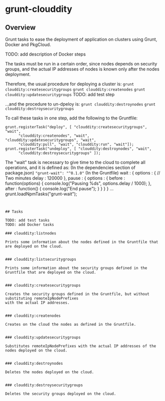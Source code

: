 # grunt-clouddity

## Overview 

Grunt tasks to ease the deployment of application on clusters using Grunt, Docker and PkgCloud.

TODO: add description of Docker steps

The tasks must be run in a certain order, since nodes depends on security groups, and the
actual IP addresses of nodes is known only after the nodes deployment.

Therefore, the usual procedure for deploying a cluster is:
`grunt clouddity:createsecuritygroups`
`grunt clouddity:createnodes`
`grunt clouddity:updatesecuritygroups`
TODO: add test step

...and the procedure to un-dpeloy is:
`grunt clouddity:destroynodes`
`grunt clouddity:destroysecuritygroups`

To call these tasks in one step, add the following to the Gruntfile:
```
grunt.registerTask("deploy", [ "clouddity:createsecuritygroups", "wait",
      "clouddity:createnodes", "wait", "clouddity:updatesecuritygroups", "wait",
      "clouddity:pull", "wait", "clouddity:run", "wait"]);
grunt.registerTask("undeploy", [ "clouddity:destroynodes", "wait",
      "clouddity:destroysecuritygroups" ]);
```

The "wait" task is necessary to give time to the cloud to complete all operations, and it
is defined as:
(In the dependencies section of package.json)
`"grunt-wait": "^0.1.0"`
(In the Gruntfile)
wait : {
          options : {
            // Two minutes
            delay : 120000
          },
          pause : {
            options : {
              before : function(options) {
                console.log("Pausing %ds", options.delay / 1000);
              },
              after : function() {
                console.log("End pause");
              }
            }
          }
        }
...
grunt.loadNpmTasks("grunt-wait");
```


## Tasks

TODO: add test tasks
TODO: add Docker tasks

### clouddity:listnodes

Prints some information about the nodes defined in the Gruntfile that are deployed on the cloud.


### clouddity:listsecuritygroups

Prints some information about the security groups defined in the Gruntfile that are deployed on the cloud.


### clouddity:createsecuritygroups

Creates the security groups defined in the Gruntfile, but without substituting remoteIpNodePrefixes 
with the actual IP addresses.


### clouddity:createnodes

Creates on the cloud the nodes as defined in the Gruntfile.


### clouddity:updatesecuritygroups

Substitutes remoteIpNodePrefixes with the actual IP addresses of the nodes deployed on the cloud.


### clouddity:destroynodes

Deletes the nodes deployed on the cloud.


### clouddity:destroysecuritygroups

Deletes the security groups deployed on the cloud.






